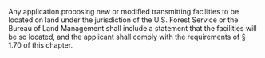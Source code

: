 Any application proposing new or modified transmitting facilities to be located on land under the jurisdiction of the U.S. Forest Service or the Bureau of Land Management shall include a statement that the facilities will be so located, and the applicant shall comply with the requirements of § 1.70 of this chapter.

